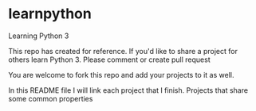 # learnpython
Learning Python 3

This repo has created for reference. If you'd like to share a project for others learn Python 3. Please comment or create pull request

You are welcome to fork this repo and add your projects to it as well.

In this README file I will link each project that I finish. Projects that share some common properties
